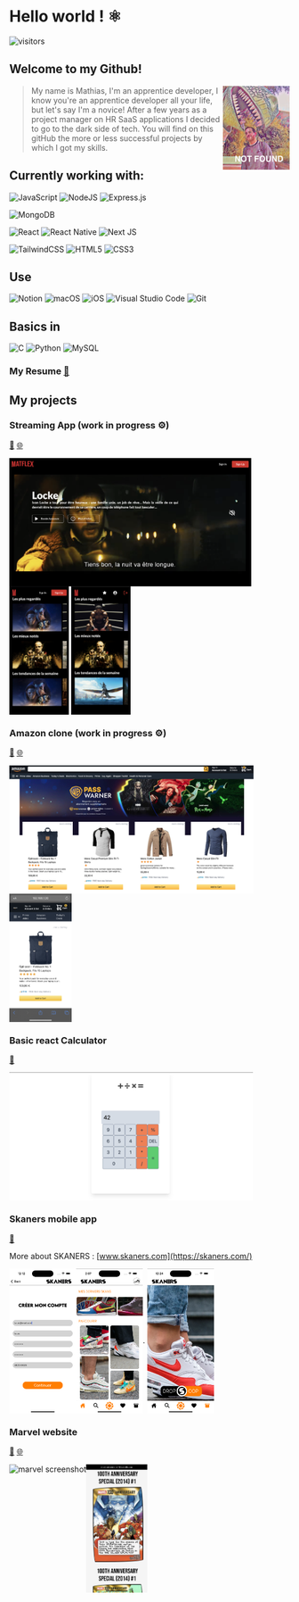 # Hello world ! ⚛️

![visitors](https://visitor-badge.deta.dev/badge?page_id=MathiasBerlancourt.About-me&left_color=black&right_color=navy)

## Welcome to my Github!

> <img align =right src="./assets/imageNotFound.png" alt= “” width="120" height="150">My name is Mathias, I'm an apprentice developer, I know you're an apprentice developer all your life, but let's say I'm a novice!
> After a few years as a project manager on HR SaaS applications I decided to go to the dark side of tech.
> You will find on this gitHub the more or less successful projects by which I got my skills.

## Currently working with:

![JavaScript](https://img.shields.io/badge/javascript-%23323330.svg?style=for-the-badge&logo=javascript&logoColor=%23F7DF1E) ![NodeJS](https://img.shields.io/badge/node.js-6DA55F?style=for-the-badge&logo=node.js&logoColor=white) ![Express.js](https://img.shields.io/badge/express.js-%23404d59.svg?style=for-the-badge&logo=express&logoColor=%2361DAFB)

![MongoDB](https://img.shields.io/badge/MongoDB-%234ea94b.svg?style=for-the-badge&logo=mongodb&logoColor=white) 

![React](https://img.shields.io/badge/react-%2320232a.svg?style=for-the-badge&logo=react&logoColor=%2361DAFB) ![React Native](https://img.shields.io/badge/react_native-%2320232a.svg?style=for-the-badge&logo=react&logoColor=%2361DAFB) ![Next JS](https://img.shields.io/badge/Next-black?style=for-the-badge&logo=next.js&logoColor=white) 

![TailwindCSS](https://img.shields.io/badge/tailwindcss-%2338B2AC.svg?style=for-the-badge&logo=tailwind-css&logoColor=white) ![HTML5](https://img.shields.io/badge/html5-%23E34F26.svg?style=for-the-badge&logo=html5&logoColor=white) ![CSS3](https://img.shields.io/badge/css3-%231572B6.svg?style=for-the-badge&logo=css3&logoColor=white)

## Use

![Notion](https://img.shields.io/badge/Notion-%23000000.svg?style=for-the-badge&logo=notion&logoColor=white)
![macOS](https://img.shields.io/badge/mac%20os-000000?style=for-the-badge&logo=macos&logoColor=F0F0F0)
![iOS](https://img.shields.io/badge/iOS-000000?style=for-the-badge&logo=ios&logoColor=white)
![Visual Studio Code](https://img.shields.io/badge/Visual%20Studio%20Code-0078d7.svg?style=for-the-badge&logo=visual-studio-code&logoColor=white) ![Git](https://img.shields.io/badge/git-%23F05033.svg?style=for-the-badge&logo=git&logoColor=white)

## Basics in

![C](https://img.shields.io/badge/c-%2300599C.svg?style=for-the-badge&logo=c&logoColor=white) ![Python](https://img.shields.io/badge/python-3670A0?style=for-the-badge&logo=python&logoColor=ffdd54) ![MySQL](https://img.shields.io/badge/mysql-%2300f.svg?style=for-the-badge&logo=mysql&logoColor=white)

### My Resume [🔗](./assets/resume.md)

## My projects

### Streaming App (work in progress ⚙️)
[🔗](https://github.com/MathiasBerlancourt/streaming-app)     [🌐](https://unrivaled-kitsune-6c2e79.netlify.app/) 

<img align=left src="./assets/matflex1.png" alt="matflexScreen1" height=230> <img align=center src="./assets/matflexResponsive.png" alt="matflexScreen2" height=230>   <img align=center src="./assets/matflexResponsiveSC.png" alt="matflexScreen3" height=230>

### Amazon clone (work in progress ⚙️) 
[🔗](https://github.com/MathiasBerlancourt/amazon-clone)     [🌐](https://gleaming-gumdrop-0339b4.netlify.app/)

<img align=left src="./assets/screenshotAmazonClone.png" alt="amazonclone" height=230> <img align=center src="./assets/screenshotAmazonCloneresponsive.jpg" alt="amazoncloneResponsive" height=230>

### Basic react Calculator 
[🔗]( https://github.com/MathiasBerlancourt/calculator)

<img align=center src="./assets/screenshotcalc.png" alt="amazonclone" height=230>

### Skaners mobile app 
[🔗](https://github.com/MathiasBerlancourt/Skaners-front) 

More about SKANERS : [www.skaners.com](https://skaners.com/)

<img  align=left src="./assets/Simulator%20Screen%20Shot%20-%20iPhone%2014%20Pro%20-%202023-03-09%20at%2012.12.45.png" width=120 alt="skaners screenshot2"/><img  align=center src="./assets/Simulator%20Screen%20Shot%20-%20iPhone%2014%20Pro%20-%202023-03-09%20at%2014.07.42.png" width=120 alt="skaners screenshot1"/>.   <img  align=center src="./assets/Simulator%20Screen%20Shot%20-%20iPhone%2014%20Pro%20-%202023-03-09%20at%2012.24.22.png" width=120 alt="skaners screenshot3"/>


### Marvel website 
[🔗](https://github.com/MathiasBerlancourt/marvel-frontend)    [🌐](https://silver-zabaione-ec168c.netlify.app/)




<img align=left src="./assets/Capture d’écran 2023-03-09 à 16.58.54.png" height=230 alt="marvel screenshot"/>
 <img align=center src="./assets/IMG_C0828B72BFF1-1.jpeg" alt="marvel screenshot2" height=230>

<!---Vinted partial clone**

Airbnb partial mobile app clone--->

